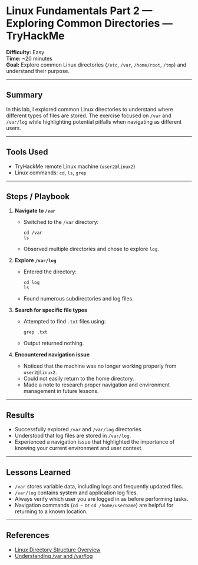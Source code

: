 # Linux Fundamentals Part 2 — Exploring Common Directories — TryHackMe
**Difficulty:** Easy  
**Time:** ~20 minutes  
**Goal:** Explore common Linux directories (`/etc`, `/var`, `/home/root`, `/tmp`) and understand their purpose.

---

## Summary
In this lab, I explored common Linux directories to understand where different types of files are stored. The exercise focused on `/var` and `/var/log` while highlighting potential pitfalls when navigating as different users.

---

## Tools Used
- TryHackMe remote Linux machine (`user2@linux2`)  
- Linux commands: `cd`, `ls`, `grep`  

---

## Steps / Playbook

1. **Navigate to `/var`**
   - Switched to the `/var` directory:  
     ```
     cd /var
     ls
     ```  
   - Observed multiple directories and chose to explore `log`.

2. **Explore `/var/log`**
   - Entered the directory:  
     ```
     cd log
     ls
     ```  
   - Found numerous subdirectories and log files.  

3. **Search for specific file types**
   - Attempted to find `.txt` files using:  
     ```
     grep .txt
     ```  
   - Output returned nothing.  

4. **Encountered navigation issue**
   - Noticed that the machine was no longer working properly from `user2@linux2`.  
   - Could not easily return to the home directory.  
   - Made a note to research proper navigation and environment management in future lessons.

---

## Results
- Successfully explored `/var` and `/var/log` directories.  
- Understood that log files are stored in `/var/log`.  
- Experienced a navigation issue that highlighted the importance of knowing your current environment and user context.

---

## Lessons Learned
- `/var` stores variable data, including logs and frequently updated files.  
- `/var/log` contains system and application log files.  
- Always verify which user you are logged in as before performing tasks.  
- Navigation commands (`cd ~` or `cd /home/username`) are helpful for returning to a known location.  

---

## References
- [Linux Directory Structure Overview](https://www.tecmint.com/linux-directory-structure-explained/)
- [Understanding /var and /var/log](https://www.tecmint.com/understand-linux-directory-structure/)

